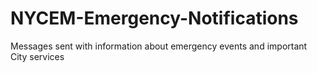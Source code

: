 # NYCEM-Emergency-Notifications
Messages sent with information about emergency events and important City services
